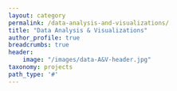 ```yaml
---
layout: category
permalink: /data-analysis-and-visualizations/
title: "Data Analysis & Visualizations"
author_profile: true
breadcrumbs: true
header:
    image: "/images/data-A&V-header.jpg"
taxonomy: projects
path_type: '#'
---
```


